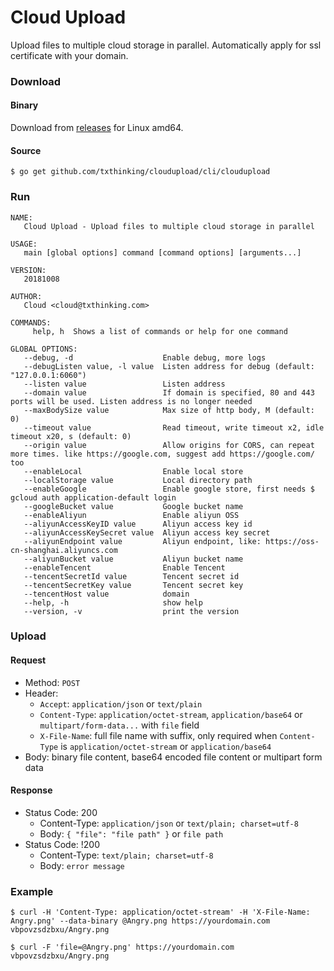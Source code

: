 # Cloud Upload

Upload files to multiple cloud storage in parallel. Automatically apply for ssl certificate with your domain.

### Download

#### Binary

Download from [releases](https://github.com/txthinking/cloudupload/releases) for Linux amd64.

#### Source

```
$ go get github.com/txthinking/cloudupload/cli/cloudupload
```

### Run

```
NAME:
   Cloud Upload - Upload files to multiple cloud storage in parallel

USAGE:
   main [global options] command [command options] [arguments...]

VERSION:
   20181008

AUTHOR:
   Cloud <cloud@txthinking.com>

COMMANDS:
     help, h  Shows a list of commands or help for one command

GLOBAL OPTIONS:
   --debug, -d                    Enable debug, more logs
   --debugListen value, -l value  Listen address for debug (default: "127.0.0.1:6060")
   --listen value                 Listen address
   --domain value                 If domain is specified, 80 and 443 ports will be used. Listen address is no longer needed
   --maxBodySize value            Max size of http body, M (default: 0)
   --timeout value                Read timeout, write timeout x2, idle timeout x20, s (default: 0)
   --origin value                 Allow origins for CORS, can repeat more times. like https://google.com, suggest add https://google.com/ too
   --enableLocal                  Enable local store
   --localStorage value           Local directory path
   --enableGoogle                 Enable google store, first needs $ gcloud auth application-default login
   --googleBucket value           Google bucket name
   --enableAliyun                 Enable aliyun OSS
   --aliyunAccessKeyID value      Aliyun access key id
   --aliyunAccessKeySecret value  Aliyun access key secret
   --aliyunEndpoint value         Aliyun endpoint, like: https://oss-cn-shanghai.aliyuncs.com
   --aliyunBucket value           Aliyun bucket name
   --enableTencent                Enable Tencent
   --tencentSecretId value        Tencent secret id
   --tencentSecretKey value       Tencent secret key
   --tencentHost value            domain
   --help, -h                     show help
   --version, -v                  print the version
```

### Upload

#### Request

* Method: `POST`
* Header:
    * `Accept`: `application/json` or `text/plain`
    * `Content-Type`: `application/octet-stream`, `application/base64` or `multipart/form-data...` with `file` field
    * `X-File-Name`: full file name with suffix, only required when `Content-Type` is `application/octet-stream` or `application/base64`
* Body: binary file content, base64 encoded file content or multipart form data

#### Response

* Status Code: 200
    * Content-Type: `application/json` or `text/plain; charset=utf-8`
    * Body: `{ "file": "file path" }` or `file path`
* Status Code: !200
    * Content-Type: `text/plain; charset=utf-8`
    * Body: `error message`

### Example

```
$ curl -H 'Content-Type: application/octet-stream' -H 'X-File-Name: Angry.png' --data-binary @Angry.png https://yourdomain.com
vbpovzsdzbxu/Angry.png

$ curl -F 'file=@Angry.png' https://yourdomain.com
vbpovzsdzbxu/Angry.png
```
